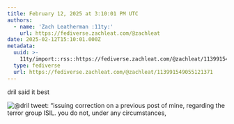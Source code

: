 ```yaml
---
title: February 12, 2025 at 3:10:01 PM UTC
authors:
  - name: 'Zach Leatherman :11ty:'
    url: https://fediverse.zachleat.com/@zachleat
date: 2025-02-12T15:10:01.000Z
metadata:
  uuid: >-
    11ty/import::rss::https://fediverse.zachleat.com/@zachleat/113991549055121371
  type: fediverse
  url: https://fediverse.zachleat.com/@zachleat/113991549055121371
---
```

dril said it best

![@dril tweet: “issuing correction on a previous post of mine, regarding the terror group ISIL. you do not, under any circumstances, ](/assets/f349a89fd0d74498-dU9CR2AbTF2h.png)